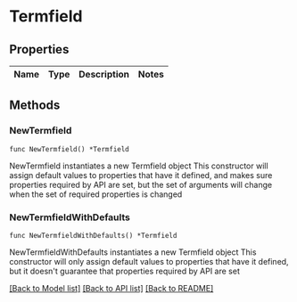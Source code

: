 # Termfield

## Properties

Name | Type | Description | Notes
------------ | ------------- | ------------- | -------------

## Methods

### NewTermfield

`func NewTermfield() *Termfield`

NewTermfield instantiates a new Termfield object
This constructor will assign default values to properties that have it defined,
and makes sure properties required by API are set, but the set of arguments
will change when the set of required properties is changed

### NewTermfieldWithDefaults

`func NewTermfieldWithDefaults() *Termfield`

NewTermfieldWithDefaults instantiates a new Termfield object
This constructor will only assign default values to properties that have it defined,
but it doesn't guarantee that properties required by API are set


[[Back to Model list]](../README.md#documentation-for-models) [[Back to API list]](../README.md#documentation-for-api-endpoints) [[Back to README]](../README.md)


